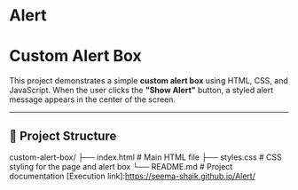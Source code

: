 # Alert
# Custom Alert Box

This project demonstrates a simple **custom alert box** using HTML, CSS, and JavaScript. When the user clicks the **"Show Alert"** button, a styled alert message appears in the center of the screen.

---

## 📁 Project Structure
custom-alert-box/
├── index.html # Main HTML file
├── styles.css # CSS styling for the page and alert box
└── README.md # Project documentation
[Execution link]:https://seema-shaik.github.io/Alert/
